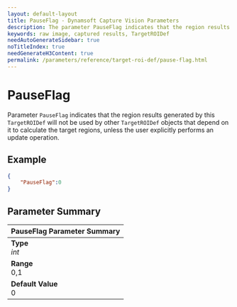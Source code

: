 ```yaml
---
layout: default-layout
title: PauseFlag - Dynamsoft Capture Vision Parameters
description: The parameter PauseFlag indicates that the region results generated by this `TargetROIDef` will not be used by other `TargetROIDef` objects.
keywords: raw image, captured results, TargetROIDef
needAutoGenerateSidebar: true
noTitleIndex: true
needGenerateH3Content: true
permalink: /parameters/reference/target-roi-def/pause-flag.html
---
```


# PauseFlag

Parameter `PauseFlag` indicates that the region results generated by this `TargetROIDef` will not be used by other `TargetROIDef` objects that depend on it to calculate the target regions, unless the user explicitly performs an update operation.

## Example

```json
{
    "PauseFlag":0
}
```

## Parameter Summary

| PauseFlag Parameter Summary|
| :------------- |
| **Type**<br>*int* |
| **Range**<br>0,1 |
| **Default Value**<br>0 |
